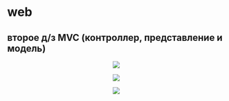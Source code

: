 # web
## второе д/з MVC (контроллер, представление и модель)

<p align="center"><img src="https://cdn1.savepice.ru/uploads/2019/2/26/3910c2d3527ddfc06d28d08306668d8e-full.png" border="0"/></p>
<p align="center"><img src="https://cdn1.savepice.ru/uploads/2019/2/26/d04f78c42714c7ba70f78e28ab635651-full.png" border="0"/></p>
<p align="center"><img src="https://cdn1.savepice.ru/uploads/2019/2/26/98dfe7e0fff4a85177b55053776542b8-full.png" border="0"/></p>
